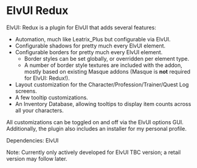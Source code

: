 # ElvUI Redux
ElvUI: Redux is a plugin for ElvUI that adds several features:
* Automation, much like Leatrix_Plus but configurable via ElvUI.
* Configurable shadows for pretty much every ElvUI element.
* Configurable borders for pretty much every ElvUI element.
  *  Border styles can be set globally, or overridden per element type.
  *  A number of border style textures are included with the addon, mostly based on existing Masque addons (Masque is **not** required for ElvUI: Redux!).
* Layout customization for the Character/Profession/Trainer/Quest Log screens.
* A few tooltip customizations.
* An Inventory Database, allowing tooltips to display item counts across all your characters.

All customizations can be toggled on and off via the ElvUI options GUI.
Additionally, the plugin also includes an installer for my personal profile.

Dependencies: ElvUI

Note: Currently only actively developed for ElvUI TBC version; a retail version may follow later.
